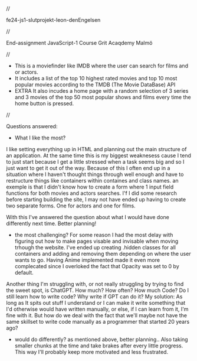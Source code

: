 //

fe24-js1-slutprojekt-leon-denEngelsen

//

End-assignment JavaScript-1 Course Grit Acaqdemy Malmö

//

- This is a moviefinder like IMDB where the user can search for films and or actors.
- It includes a list of the top 10 highest rated movies and top 10 most popular movies according to the TMDB (The Movie DataBase) API
- EXTRA It also incudes a home page with a random selection of 3 series and 3 movies of the top 50 most popular shows and films every time the home button is pressed.

//

Questions answered:

- What I like the most?

I like setting everything up in HTML and planning out the main structure of an application.
At the same time this is my biggest weaknesess cause I tend to just start because I get a little stressed when a task seems  big and so I just want to get it out of the way. Because of this I often end up in a situation where I haven't thought things through well enough and have to restructure things like containers within containes and class names. an exemple is that I didn't know how to create a form where 1 input field functions for both movies and actors searches. I'f I did some research before starting building the site, I may not have ended up having to create two separate forms. One for actors and one for films.

With this I've answered the question about what I would have done differently next time. Better planning!

- the most challenging?
For some reason I had the most delay with figuring out how to make pages visable and invisable when moving trhough the website. I've ended up creating .hidden classes for all containers and adding and removing them depending on where the user wants to go.
Having Anime implemented made it even more complecated since I overloked the fact that Opacity was set to 0 by default. 

Another thing I'm struggling with, or not really struggling by trying to find the sweet spot, is ChatGPT. How much? How often? How much Code? Do I still learn how to write code? Why write if GPT can do it? 
My solution: As long as It spits out stuff I understand or I can make it write something that I'd otherwise would have written manually, or else, if I can learn from it, I'm fine with it. But how do we deal with the fact that we'll maybe not have the same skillset to write code manually as a programmer that started 20 years ago?

- would do differently?
as mentioned above, better planning.. Also taking smaller chunks at the time and take brakes after every little progress. This way I'll probably keep more motivated and less frustrated.

